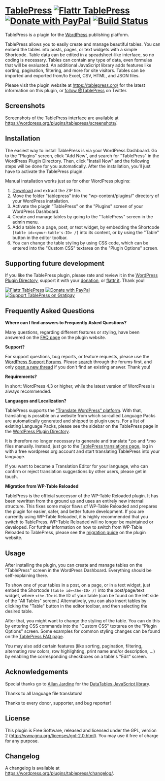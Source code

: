 # [TablePress](https://tablepress.org/) [![Flattr TablePress](https://button.flattr.com/flattr-badge-large.png)](http://flattr.com/thing/783658/TablePress) [![Donate with PayPal](https://www.paypal.com/en_US/i/btn/btn_donate_SM.gif)](https://www.paypal.com/cgi-bin/webscr?cmd=_s-xclick&hosted_button_id=5XDSNLGYWMVV2) [![Build Status](https://travis-ci.org/TobiasBg/TablePress.png)](https://travis-ci.org/TobiasBg/TablePress)

TablePress is a plugin for the [WordPress](https://wordpress.org/) publishing platform.

TablePress allows you to easily create and manage beautiful tables. You can embed the tables into posts, pages, or text widgets with a simple Shortcode. Table data can be edited in a speadsheet-like interface, so no coding is necessary. Tables can contain any type of data, even formulas that will be evaluated. An additional JavaScript library adds features like sorting, pagination, filtering, and more for site visitors. Tables can be imported and exported from/to Excel, CSV, HTML, and JSON files.

Please visit the plugin website at https://tablepress.org/ for the latest information on this plugin, or [follow @TablePress](https://twitter.com/TablePress) on Twitter.

## Screenshots

Screenshots of the TablePress interface are available at https://wordpress.org/plugins/tablepress/screenshots/.

## Installation

The easiest way to install TablePress is via your WordPress Dashboard. Go to the "Plugins" screen, click "Add New", and search for "TablePress" in the WordPress Plugin Directory. Then, click "Install Now" and the following steps will be done for you automatically. After the installation, you'll just have to activate the TablePress plugin.

Manual installation works just as for other WordPress plugins:

1. [Download](https://downloads.wordpress.org/plugin/tablepress.latest-stable.zip) and extract the ZIP file.
1. Move the folder "tablepress" into the "wp-content/plugins/" directory of your WordPress installation.
1. Activate the plugin "TablePress" on the "Plugins" screen of your WordPress Dashboard.
1. Create and manage tables by going to the "TablePress" screen in the admin menu.
1. Add a table to a page, post, or text widget, by embedding the Shortcode `[table id=<your-table's-ID> /]` into its content, or by using the "Table" button in the editor toolbar.
1. You can change the table styling by using CSS code, which can be entered into the "Custom CSS" textarea on the "Plugin Options" screen.

## Supporting future development

If you like the TablePress plugin, please rate and review it in the [WordPress Plugin Directory](https://wordpress.org/support/view/plugin-reviews/tablepress), support it with your [donation](https://tablepress.org/donate/), or [flattr it](https://flattr.com/thing/783658/TablePress). Thank you!

[![Flattr TablePress](https://button.flattr.com/button-static-50x60.png)](http://flattr.com/thing/783658/TablePress) [![Donate with PayPal](https://www.paypal.com/en_US/i/btn/x-click-butcc-donate.gif)](https://www.paypal.com/cgi-bin/webscr?cmd=_s-xclick&hosted_button_id=5XDSNLGYWMVV2) [![Support TablePress on Gratipay](https://assets.gratipay.com/gratipay.svg)](https://gratipay.com/TobiasBg/)

## Frequently Asked Questions

**Where can I find answers to Frequently Asked Questions?**

Many questions, regarding different features or styling, have been answered on the [FAQ page](https://tablepress.org/faq/) on the plugin website.

**Support?**

For support questions, bug reports, or feature requests, please use the [WordPress Support Forums](https://wordpress.org/support/plugin/tablepress). Please [search](https://wordpress.org/support/) through the forums first, and only [open a new thread](https://wordpress.org/support/plugin/tablepress) if you don't find an existing answer. Thank you!

**Requirements?**

In short: WordPress 4.3 or higher, while the latest version of WordPress is always recommended.

**Languages and Localization?**

TablePress supports the ["Translate WordPress" platform](https://translate.wordpress.org/). With that, translating is possible on a website from which so-called Language Packs are automatically generated and shipped to plugin users. For a list of existing Language Packs, please see the sidebar on the TablePress page in the [WordPress Plugin Directory](https://wordpress.org/plugins/tablepress/).

It is therefore no longer necessary to generate and translate *.po and *.mo files manually. Instead, just go to the [TablePress translations page](https://translate.wordpress.org/projects/wp-plugins/tablepress), log in with a free wordpress.org account and start translating TablePress into your language.

If you want to become a Translation Editor for your language, who can confirm or reject translation suggestions by other users, please get in touch.

**Migration from WP-Table Reloaded**

TablePress is the official successor of the WP-Table Reloaded plugin. It has been rewritten from the ground up and uses an entirely new internal structure. This fixes some major flaws of WP-Table Reloaded and prepares the plugin for easier, safer, and better future development.
If you are currently using WP-Table Reloaded, it is highly recommended that you switch to TablePress. WP-Table Reloaded will no longer be maintained or developed. For further information on how to switch from WP-Table Reloaded to TablePress, please see the [migration guide](https://tablepress.org/migration-from-wp-table-reloaded/) on the plugin website.

## Usage

After installing the plugin, you can create and manage tables on the "TablePress" screen in the WordPress Dashboard.
Everything should be self-explaining there.

To show one of your tables in a post, on a page, or in a text widget, just embed the Shortcode `[table id=<the-ID> /]` into the post/page/text widget, where `<the-ID>` is the ID of your table (can be found on the left side of the "All Tables" screen.)
Alternatively, you can also insert tables by clicking the "Table" button in the editor toolbar, and then selecting the desired table.

After that, you might want to change the styling of the table. You can do this by entering CSS commands into the "Custom CSS" textarea on the "Plugin Options" screen. Some examples for common styling changes can be found on the [TablePress FAQ page](https://tablepress.org/faq/).

You may also add certain features (like sorting, pagination, filtering, alternating row colors, row highlighting, print name and/or description, ...) by enabling the corresponding checkboxes on a table's "Edit" screen.

## Acknowledgements

Special thanks go to [Allan Jardine](http://www.sprymedia.co.uk/) for the [DataTables JavaScript library](http://www.datatables.net/).

Thanks to all language file translators!

Thanks to every donor, supporter, and bug reporter!

## License

This plugin is Free Software, released and licensed under the GPL, version 2 (http://www.gnu.org/licenses/gpl-2.0.html).
You may use it free of charge for any purpose.

## Changelog

A changelog is available at https://wordpress.org/plugins/tablepress/changelog/.
